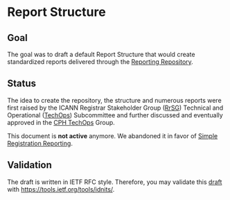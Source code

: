 Report Structure
=================

## Goal
The goal was to draft a default Report Structure that would create standardized reports delivered through the [Reporting Repository].

## Status
The idea to create the repository, the structure and numerous reports were first raised by the ICANN Registrar Stakeholder Group ([RrSG]) Technical and Operational ([TechOps]) Subcommittee and further discussed and eventually approved in the [CPH TechOps] Group.

This document is **not active** anymore. We abandoned it in favor of [Simple Registration Reporting].

## Validation
The draft is written in IETF RFC style. Therefore, you may validate this [draft] with https://tools.ietf.org/tools/idnits/.

[RrSG]: https://rrsg.org/
[TechOps]: https://rrsg.org/working-groups/
[CPH TechOps]: https://bestpractice.domains
[Reporting Repository]: https://github.com/seitsu/reporting-repository
[draft]: /draft-mcpherson-sattler-report-structure.txt
[Simple Registration Reporting]: https://datatracker.ietf.org/doc/draft-ietf-regext-simple-registration-reporting/
